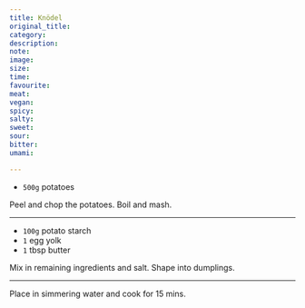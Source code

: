 ```yaml
---
title: Knödel
original_title: 
category:
description:
note:
image:
size:
time:
favourite:
meat:
vegan:
spicy:
salty:
sweet:
sour:
bitter:
umami:

---
```


* `500g` potatoes

Peel and chop the potatoes. Boil and mash.

---

* `100g` potato starch
* `1` egg yolk
* `1` tbsp butter

Mix in remaining ingredients and salt. Shape into dumplings.

---

Place in simmering water and cook for 15 mins.